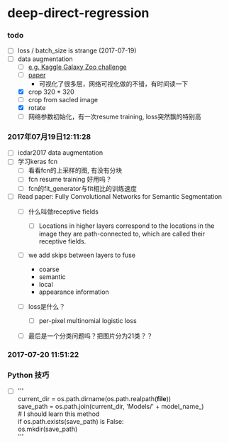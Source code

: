 # deep-direct-regression

### todo
- [ ]  loss / batch_size is strange (2017-07-19)
- [ ]  data augmentation 
    - [ ] [e.g. Kaggle Galaxy Zoo challenge](http://benanne.github.io/2014/04/05/galaxy-zoo.html)
    - [ ] [paper](https://arxiv.org/pdf/1503.07077.pdf)
        * 可视化了很多层，网络可视化做的不错，有时间读一下 
    - [x] crop 320 * 320
    - [ ] crop from sacled image
    - [x] rotate
    - [ ] 网络参数初始化，有一次resume training, loss突然飘的特别高

### 2017年07月19日12:11:28
- [ ] icdar2017 data augmentation
- [ ] 学习keras fcn
    - [ ] 看看fcn的上采样的图, 有没有分块
    - [ ] fcn resume training 好用吗？
    - [ ] fcn的fit_generator与fit相比的训练速度
- [ ] Read paper: Fully Convolutional Networks for Semantic Segmentation
    - [ ] 什么叫做receptive fields 
        - [ ] Locations in higher layers correspond to the locations in the image they are path-connected to, which are called their receptive fields. 
    - [ ] we add skips between layers to fuse 
        * coarse  
        * semantic  
        * local   
        * appearance information
    - [ ] loss是什么？
        - [ ] per-pixel multinomial logistic loss
    - [ ] 最后是一个分类问题吗？把图片分为21类？？ 


### 2017-07-20 11:51:22


### Python 技巧
- [ ]    
    '''   
    current_dir = os.path.dirname(os.path.realpath(__file__))   
    save_path = os.path.join(current_dir, 'Models/' + model_name_)   
    \# I should learn this method   
    if os.path.exists(save_path) is False:   
        os.mkdir(save_path)   
    '''
